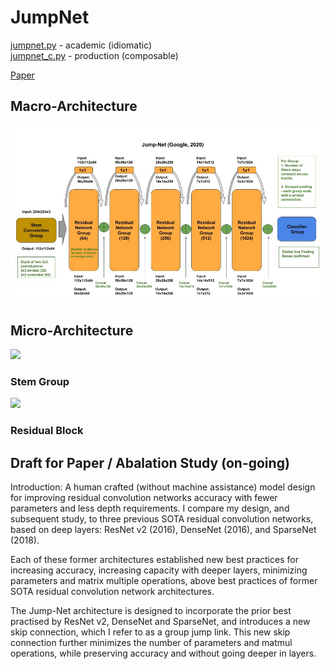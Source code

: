 # JumpNet

[jumpnet.py](jumpnet.py) - academic (idiomatic)<br/>
[jumpnet_c.py](jumpnet_c.py) - production (composable)

[Paper](tba)

## Macro-Architecture

<img src='macro.jpg'>

## Micro-Architecture

<img src='micro.jpg'>

### Stem Group

<img src="stem.jpg">

### Residual Block



## Draft for Paper / Abalation Study (on-going)

Introduction: A human crafted (without machine assistance) model design for improving residual convolution networks accuracy with fewer parameters and less depth requirements. I compare my design, and subsequent study, to three previous SOTA residual convolution networks, based on deep layers: ResNet v2 (2016), DenseNet (2016), and SparseNet (2018).

Each of these former architectures established new best practices for increasing accuracy, increasing capacity with deeper layers, minimizing parameters and matrix multiple operations, above best practices of former SOTA residual convolution network architectures.

The Jump-Net architecture is designed to incorporate the prior best practised by ResNet v2, DenseNet and SparseNet, and introduces a new skip connection, which I refer to as a group jump link. This new skip connection further minimizes the number of parameters and matmul operations, while preserving accuracy and without going deeper in layers.
